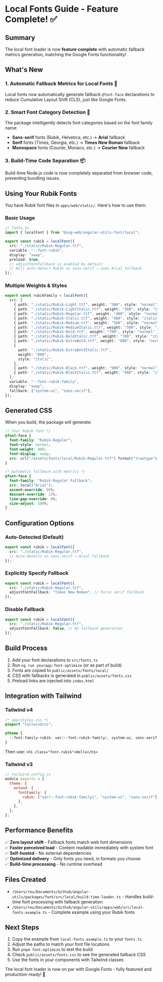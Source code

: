 # Local Fonts Guide - Feature Complete! ✅

## Summary

The local font loader is now **feature complete** with automatic fallback metrics generation, matching the Google Fonts functionality!

## What's New

### 1. **Automatic Fallback Metrics for Local Fonts** 🎯

Local fonts now automatically generate fallback `@font-face` declarations to reduce Cumulative Layout Shift (CLS), just like Google Fonts.

### 2. **Smart Font Category Detection** 🧠

The package intelligently detects font categories based on the font family name:

- **Sans-serif** fonts (Rubik, Helvetica, etc.) → **Arial** fallback
- **Serif** fonts (Times, Georgia, etc.) → **Times New Roman** fallback
- **Monospace** fonts (Courier, Monaco, etc.) → **Courier New** fallback

### 3. **Build-Time Code Separation** 📦

Build-time Node.js code is now completely separated from browser code, preventing bundling issues.

## Using Your Rubik Fonts

You have Rubik font files in `apps/web/static/`. Here's how to use them:

### Basic Usage

```typescript
// fonts.ts
import { localFont } from "@sog-web/angular-utils-font/local";

export const rubik = localFont({
  src: "./static/Rubik-Regular.ttf",
  variable: "--font-rubik",
  display: "swap",
  preload: true,
  // adjustFontFallback is enabled by default
  // Will auto-detect Rubik as sans-serif → uses Arial fallback
});
```

### Multiple Weights & Styles

```typescript
export const rubikFamily = localFont({
  src: [
    { path: "./static/Rubik-Light.ttf", weight: "300", style: "normal" },
    { path: "./static/Rubik-LightItalic.ttf", weight: "300", style: "italic" },
    { path: "./static/Rubik-Regular.ttf", weight: "400", style: "normal" },
    { path: "./static/Rubik-Italic.ttf", weight: "400", style: "italic" },
    { path: "./static/Rubik-Medium.ttf", weight: "500", style: "normal" },
    { path: "./static/Rubik-MediumItalic.ttf", weight: "500", style: "italic" },
    { path: "./static/Rubik-Bold.ttf", weight: "700", style: "normal" },
    { path: "./static/Rubik-BoldItalic.ttf", weight: "700", style: "italic" },
    { path: "./static/Rubik-ExtraBold.ttf", weight: "800", style: "normal" },
    {
      path: "./static/Rubik-ExtraBoldItalic.ttf",
      weight: "800",
      style: "italic",
    },
    { path: "./static/Rubik-Black.ttf", weight: "900", style: "normal" },
    { path: "./static/Rubik-BlackItalic.ttf", weight: "900", style: "italic" },
  ],
  variable: "--font-rubik-family",
  display: "swap",
  fallback: ["system-ui", "sans-serif"],
});
```

## Generated CSS

When you build, the package will generate:

```css
/* Your Rubik font */
@font-face {
  font-family: "Rubik-Regular";
  font-style: normal;
  font-weight: 400;
  font-display: swap;
  src: url("/assets/fonts/local/Rubik-Regular.ttf") format("truetype");
}

/* Automatic fallback with metrics */
@font-face {
  font-family: "Rubik-Regular Fallback";
  src: local("Arial");
  ascent-override: 90%;
  descent-override: 22%;
  line-gap-override: 0%;
  size-adjust: 100%;
}
```

## Configuration Options

### Auto-Detected (Default)

```typescript
export const rubik = localFont({
  src: "./static/Rubik-Regular.ttf",
  // Auto-detects as sans-serif → Arial fallback
});
```

### Explicitly Specify Fallback

```typescript
export const rubik = localFont({
  src: "./static/Rubik-Regular.ttf",
  adjustFontFallback: "Times New Roman", // Force serif fallback
});
```

### Disable Fallback

```typescript
export const rubik = localFont({
  src: "./static/Rubik-Regular.ttf",
  adjustFontFallback: false, // No fallback generation
});
```

## Build Process

1. Add your font declarations to `src/fonts.ts`
2. Run `ng run yourapp:font-optimize` (or as part of build)
3. Fonts are copied to `public/assets/fonts/local/`
4. CSS with fallbacks is generated in `public/assets/fonts.css`
5. Preload links are injected into `index.html`

## Integration with Tailwind

### Tailwind v4

```css
/* app/styles.css */
@import "tailwindcss";

@theme {
  --font-family-rubik: var(--font-rubik-family), system-ui, sans-serif;
}
```

Then use: `<h1 class="font-rubik">Hello</h1>`

### Tailwind v3

```javascript
// tailwind.config.js
module.exports = {
  theme: {
    extend: {
      fontFamily: {
        rubik: ["var(--font-rubik-family)", "system-ui", "sans-serif"],
      },
    },
  },
};
```

## Performance Benefits

✅ **Zero layout shift** - Fallback fonts match web font dimensions  
✅ **Faster perceived load** - Content readable immediately with system font  
✅ **Self-hosted** - No external dependencies  
✅ **Optimized delivery** - Only fonts you need, in formats you choose  
✅ **Build-time processing** - No runtime overhead

## Files Created

- `/Users/rou/Documents/Github/angular-utils/packages/font/src/local/build-time-loader.ts` - Handles build-time font processing with fallback generation
- `/Users/rou/Documents/Github/angular-utils/apps/web/src/local-fonts.example.ts` - Complete example using your Rubik fonts

## Next Steps

1. Copy the example from `local-fonts.example.ts` to your `fonts.ts`
2. Adjust the paths to match your font file locations
3. Run `pnpm font:optimize` to test the build
4. Check `public/assets/fonts.css` to see the generated fallback CSS
5. Use the fonts in your components with Tailwind classes

The local font loader is now on par with Google Fonts - fully featured and production-ready! 🚀
